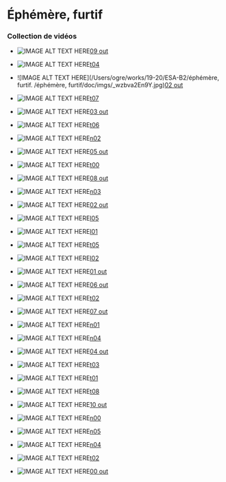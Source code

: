 # Éphémère, furtif

### Collection de vidéos

- ![IMAGE ALT TEXT HERE](./doc/imgs/_E_AwrYNfEM.jpg)[09 out](https://youtu.be/_E_AwrYNfEM)

- ![IMAGE ALT TEXT HERE](./doc/imgs/_kZB8zUH5TU.jpg)[t04](https://youtu.be/_kZB8zUH5TU)

- ![IMAGE ALT TEXT HERE](/Users/ogre/works/19-20/ESA-B2/éphémère, furtif. /éphémère, furtif/doc/imgs/_wzbva2En9Y.jpg)[02 out](https://youtu.be/_wzbva2En9Y)

- ![IMAGE ALT TEXT HERE](./doc/imgs/-TIvYENZfJU.jpg)[t07](https://youtu.be/-TIvYENZfJU)

- ![IMAGE ALT TEXT HERE](./doc/imgs/2NcZ5zEH7dE.jpg)[03 out](https://youtu.be/2NcZ5zEH7dE)

- ![IMAGE ALT TEXT HERE](./doc/imgs/6O0_DME8Us4.jpg)[t06](https://youtu.be/6O0_DME8Us4)

- ![IMAGE ALT TEXT HERE](./doc/imgs/8QWWCbiO4sw.jpg)[n02](https://youtu.be/8QWWCbiO4sw)

- ![IMAGE ALT TEXT HERE](./doc/imgs/9fxP0wNdvlk.jpg)[05 out](https://youtu.be/9fxP0wNdvlk)

- ![IMAGE ALT TEXT HERE](./doc/imgs/A_FPxr7Fte4.jpg)[t00](https://youtu.be/A_FPxr7Fte4)

- ![IMAGE ALT TEXT HERE](./doc/imgs/AM0BBFVAjso.jpg)[08 out](https://youtu.be/AM0BBFVAjso)

- ![IMAGE ALT TEXT HERE](./doc/imgs/DqvMEyc9j_U.jpg)[n03](https://youtu.be/DqvMEyc9j_U)

- ![IMAGE ALT TEXT HERE](./doc/imgs/ExMgr5eKVvs.jpg)[02 out](https://youtu.be/ExMgr5eKVvs)

- ![IMAGE ALT TEXT HERE](./doc/imgs/FVsGw03mlcQ.jpg)[I05](https://youtu.be/FVsGw03mlcQ)

- ![IMAGE ALT TEXT HERE](./doc/imgs/G4dLDgpDBDM.jpg)[I01](https://youtu.be/G4dLDgpDBDM)

- ![IMAGE ALT TEXT HERE](./doc/imgs/G9-l2A0iJnQ.jpg)[t05](https://youtu.be/G9-l2A0iJnQ)

- ![IMAGE ALT TEXT HERE](./doc/imgs/GTKVGjpfGmQ.jpg)[I02](https://youtu.be/GTKVGjpfGmQ)

- ![IMAGE ALT TEXT HERE](./doc/imgs/HJ9_CQ670gY.jpg)[01 out](https://youtu.be/HJ9_CQ670gY)

- ![IMAGE ALT TEXT HERE](./doc/imgs/IeJ9j8afQY8.jpg)[06 out](https://youtu.be/IeJ9j8afQY8)

- ![IMAGE ALT TEXT HERE](./doc/imgs/JaO8qpsLPBw.jpg)[t02](https://youtu.be/JaO8qpsLPBw)

- ![IMAGE ALT TEXT HERE](./doc/imgs/JsO-rxijmGA.jpg)[07 out](https://youtu.be/JsO-rxijmGA)

- ![IMAGE ALT TEXT HERE](./doc/imgs/LGP4Kheu8W0.jpg)[n01](https://youtu.be/LGP4Kheu8W0)

- ![IMAGE ALT TEXT HERE](./doc/imgs/O7OwWeMm2Gg.jpg)[n04](https://youtu.be/O7OwWeMm2Gg)

- ![IMAGE ALT TEXT HERE](./doc/imgs/PZp0SQjFlro.jpg)[04 out](https://youtu.be/PZp0SQjFlro)

- ![IMAGE ALT TEXT HERE](./doc/imgs/RguMacaz1K8.jpg)[t03](https://youtu.be/RguMacaz1K8)

- ![IMAGE ALT TEXT HERE](./doc/imgs/tarTn1tqptg.jpg)[t01](https://youtu.be/tarTn1tqptg)

- ![IMAGE ALT TEXT HERE](./doc/imgs/TQ7k7sqRpd4.jpg)[t08](https://youtu.be/TQ7k7sqRpd4)

- ![IMAGE ALT TEXT HERE](./doc/imgs/TUNHrG5UCsE.jpg)[10 out](https://youtu.be/TUNHrG5UCsE)

- ![IMAGE ALT TEXT HERE](./doc/imgs/V86jHn88h38.jpg)[n00](https://youtu.be/V86jHn88h38)

- ![IMAGE ALT TEXT HERE](./doc/imgs/vCmtjUU2Mxw.jpg)[n05](https://youtu.be/vCmtjUU2Mxw)

- ![IMAGE ALT TEXT HERE](./doc/imgs/w9fm3lCciO8.jpg)[n04](https://youtu.be/w9fm3lCciO8)

- ![IMAGE ALT TEXT HERE](./doc/imgs/w51oBpdsw3c.jpg)[t02](https://youtu.be/w51oBpdsw3c)

- ![IMAGE ALT TEXT HERE](./doc/imgs/wkg7K6eVKy0.jpg)[00 out](https://youtu.be/wkg7K6eVKy0)
